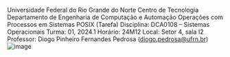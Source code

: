 Universidade Federal do Rio Grande do Norte
Centro de Tecnologia
Departamento de Engenharia de Computação e Automação
Operações com Processos em Sistemas POSIX
(Tarefa)
Disciplina: DCA0108 – Sistemas Operacionais
Turma: 01, 2024.1
Horário: 24M12
Local: Setor 4, sala I2
Professor: Diogo Pinheiro Fernandes Pedrosa (diogo.pedrosa@ufrn.br)![image](https://github.com/Minnael/TRATAMENTO-DE-IMAGENS/assets/31865359/52504926-ea34-49f7-b4e2-3ea1b9102086)
